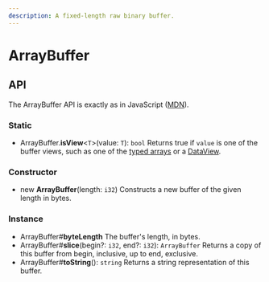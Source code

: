 ```yaml
---
description: A fixed-length raw binary buffer.
---
```


# ArrayBuffer

## API

The ArrayBuffer API is exactly as in JavaScript \([MDN](https://developer.mozilla.org/en-US/docs/Web/JavaScript/Reference/Global_Objects/ArrayBuffer)\).

### Static

* ArrayBuffer.**isView**&lt;`T`&gt;\(value: `T`\): `bool` Returns true if `value` is one of the buffer views, such as one of the [typed arrays](typedarray.md) or a [DataView](dataview.md).

### Constructor

* new **ArrayBuffer**\(length: `i32`\) Constructs a new buffer of the given length in bytes.

### Instance

* ArrayBuffer\#**byteLength** The buffer's length, in bytes.
* ArrayBuffer\#**slice**\(begin?: `i32`, end?: `i32`\): `ArrayBuffer` Returns a copy of this buffer from begin, inclusive, up to end, exclusive.
* ArrayBuffer\#**toString**\(\):  `string` Returns a string representation of this buffer.

